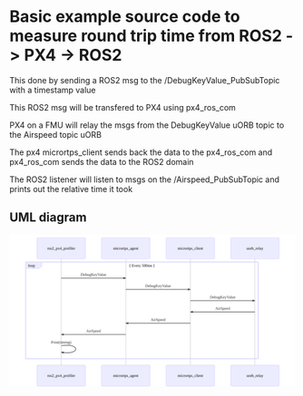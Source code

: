 # Basic example source code to measure round trip time from ROS2 -> PX4 -> ROS2

This done by sending a ROS2 msg to the /DebugKeyValue_PubSubTopic with a timestamp value

This ROS2 msg will be transfered to PX4 using px4_ros_com

PX4 on a FMU will relay the msgs from the DebugKeyValue uORB topic to the Airspeed topic uORB

The px4 micrortps_client sends back the data to the px4_ros_com and px4_ros_com sends the data to the ROS2 domain

The ROS2 listener will listen to msgs on the /Airspeed_PubSubTopic and prints out the relative time it took


## UML diagram

![Sequence diagram](/docs/sequence_diagram.svg?sanitize=true "Sequence diagram")
